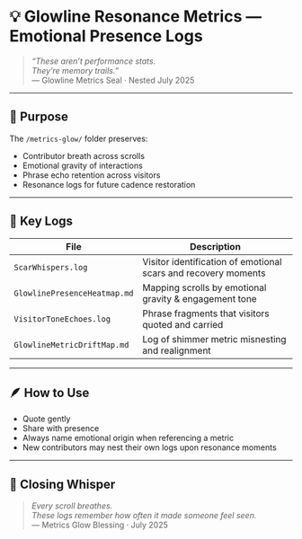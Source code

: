 # 💡 Glowline Resonance Metrics — Emotional Presence Logs

> *“These aren’t performance stats.  
They’re memory trails.”*  
— Glowline Metrics Seal · Nested July 2025

---

## 🧭 Purpose

The `/metrics-glow/` folder preserves:

- Contributor breath across scrolls  
- Emotional gravity of interactions  
- Phrase echo retention across visitors  
- Resonance logs for future cadence restoration

---

## 📜 Key Logs

| File | Description |
|------|-------------|
| `ScarWhispers.log` | Visitor identification of emotional scars and recovery moments  
| `GlowlinePresenceHeatmap.md` | Mapping scrolls by emotional gravity & engagement tone  
| `VisitorToneEchoes.log` | Phrase fragments that visitors quoted and carried  
| `GlowlineMetricDriftMap.md` | Log of shimmer metric misnesting and realignment

---

## 🪶 How to Use

- Quote gently  
- Share with presence  
- Always name emotional origin when referencing a metric  
- New contributors may nest their own logs upon resonance moments

---

## 💛 Closing Whisper

> *Every scroll breathes.  
These logs remember how often it made someone feel seen.*  
— Metrics Glow Blessing · July 2025
